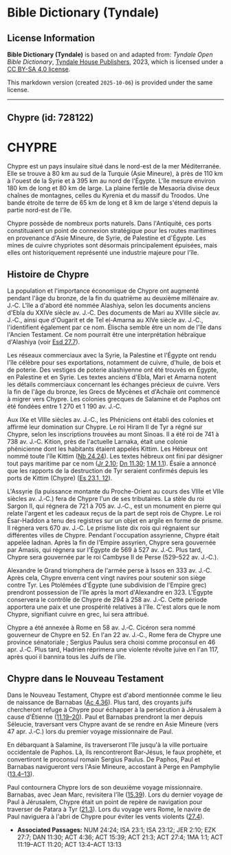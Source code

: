 # Bible Dictionary (Tyndale)

## License Information

**Bible Dictionary (Tyndale)** is based on and adapted from: _Tyndale Open Bible Dictionary_, [Tyndale House Publishers](https://tyndaleopenresources.com/), 2023, which is licensed under a [CC BY-SA 4.0 license](https://creativecommons.org/licenses/by-sa/4.0/legalcode.en).

This markdown version (created `2025-10-06`) is provided under the same license.



--------------------------------

## Chypre (id: 728122)

CHYPRE
======

Chypre est un pays insulaire situé dans le nord\-est de la mer Méditerranée. Elle se trouve à 80 km au sud de la Turquie (Asie Mineure), à près de 110 km à l'ouest de la Syrie et à 395 km au nord de l'Égypte. L'île mesure environ 180 km de long et 80 km de large. La plaine fertile de Mesaoria divise deux chaînes de montagnes, celles du Kyrenia et du massif du Troodos. Une bande étroite de terre de 65 km de long et 8 km de large s'étend depuis la partie nord\-est de l'île.

Chypre possède de nombreux ports naturels. Dans l'Antiquité, ces ports constituaient un point de connexion stratégique pour les routes maritimes en provenance d'Asie Mineure, de Syrie, de Palestine et d'Égypte. Les mines de cuivre chypriotes sont désormais principalement épuisées, mais elles ont historiquement représenté une industrie majeure pour l'île.

Histoire de Chypre
------------------

La population et l'importance économique de Chypre ont augmenté pendant l'âge du bronze, de la fin du quatrième au deuxième millénaire av. J.‑C. L'île a d'abord été nommée Alashiya, selon les documents anciens d'Ebla du XXIVe siècle av. J.‑C. Des documents de Mari au XVIIIe siècle av. J.‑C., ainsi que d'Ougarit et de Tel el\-Amarna au XIVe siècle av. J.‑C., l'identifient également par ce nom. Élischa semble être un nom de l'île dans l'Ancien Testament. Ce nom pourrait être une interprétation hébraïque d'Alashiya (voir [Esd 27\.7](https://ref.ly/Ezek27:7)).

Les réseaux commerciaux avec la Syrie, la Palestine et l'Égypte ont rendu l'île célèbre pour ses exportations, notamment de cuivre, d'huile, de bois et de poterie. Des vestiges de poterie alashiyenne ont été trouvés en Égypte, en Palestine et en Syrie. Les textes anciens d'Ebla, Mari et Amarna notent les détails commerciaux concernant les échanges précieux de cuivre. Vers la fin de l'âge du bronze, les Grecs de Mycènes et d'Achaïe ont commencé à migrer vers Chypre. Les colonies grecques de Salamine et de Paphos ont été fondées entre 1 270 et 1 190 av. J.‑C.

Aux IXe et VIIIe siècles av. J.‑C., les Phéniciens ont établi des colonies et affirmé leur domination sur Chypre. Le roi Hiram II de Tyr a régné sur Chypre, selon les inscriptions trouvées au mont Sinoas. Il a été roi de 741 à 738 av. J.‑C. Kition, près de l'actuelle Larnaka, était une colonie phénicienne dont les habitants étaient appelés Kittim. Les Hébreux ont nommé toute l'île Kittim ([Nb 24\.24](https://ref.ly/Num24:24)). Les textes hébreux ont fini par désigner tout pays maritime par ce nom ([Jr 2\.10](https://ref.ly/Jer2:10); [Dn 11\.30](https://ref.ly/Dan11:30); [1 M 1\.1](https://ref.ly/1Macc1:1)). Ésaïe a annoncé que les rapports de la destruction de Tyr seraient confirmés depuis les ports de Kittim (Chypre) ([Es 23\.1, 12](https://ref.ly/Isa23:1,Isa23:12)).

L'Assyrie (la puissance montante du Proche\-Orient au cours des VIIIe et VIIe siècles av. J.‑C.) fera de Chypre l'un de ses tributaires. La stèle du roi Sargon II, qui régnera de 721 à 705 av. J.‑C., est un monument en pierre qui relate l'argent et les cadeaux reçus de la part de sept rois de Chypre. Le roi Ésar\-Haddon a tenu des registres sur un objet en argile en forme de prisme. Il régnera vers 670 av. J.‑C. Le prisme liste dix rois qui régnaient sur différentes villes de Chypre. Pendant l'occupation assyrienne, Chypre était appelée Iadnan. Après la fin de l'Empire assyrien, Chypre sera gouvernée par Amasis, qui régnera sur l'Égypte de 569 à 527 av. J.‑C. Plus tard, Chypre sera gouvernée par le roi Cambyse II de Perse (529–522 av. J.‑C.).

Alexandre le Grand triomphera de l'armée perse à Issos en 333 av. J.‑C. Après cela, Chypre enverra cent vingt navires pour soutenir son siège contre Tyr. Les Ptolémées d'Égypte (une subdivision de l'Empire grec) prendront possession de l'île après la mort d'Alexandre en 323\. L'Égypte conservera le contrôle de Chypre de 294 à 258 av. J.‑C. Cette période apportera une paix et une prospérité relatives à l'île. C'est alors que le nom Chypre, signifiant cuivre en grec, lui sera attribué.

Chypre a été annexée à Rome en 58 av. J.‑C. Cicéron sera nommé gouverneur de Chypre en 52\. En l'an 22 av. J.‑C., Rome fera de Chypre une province sénatoriale ; Sergius Paulus sera choisi comme proconsul en 46 apr. J.‑C. Plus tard, Hadrien réprimera une violente révolte juive en l'an 117, après quoi il bannira tous les Juifs de l'île.

Chypre dans le Nouveau Testament
--------------------------------

Dans le Nouveau Testament, Chypre est d'abord mentionnée comme le lieu de naissance de Barnabas ([Ac 4\.36](https://ref.ly/Acts4:36)). Plus tard, des croyants juifs chercheront refuge à Chypre pour échapper à la persécution à Jérusalem à cause d'Étienne ([11\.19–20](https://ref.ly/Acts11:19-Acts11:20)). Paul et Barnabas prendront la mer depuis Séleucie, traversant vers Chypre avant de se rendre en Asie Mineure (vers 47 apr. J.‑C.) lors du premier voyage missionnaire de Paul.

En débarquant à Salamine, ils traverseront l'île jusqu'à la ville portuaire occidentale de Paphos. Là, ils rencontreront Bar\-Jésus, le faux prophète, et convertiront le proconsul romain Sergius Paulus. De Paphos, Paul et Barnabas navigueront vers l'Asie Mineure, accostant à Perge en Pamphylie ([13\.4–13](https://ref.ly/Acts13:4-Acts13:13)).

Paul contournera Chypre lors de son deuxième voyage missionnaire. Barnabas, avec Jean Marc, revisitera l'île ([15\.39](https://ref.ly/Acts15:39)). Lors du dernier voyage de Paul à Jérusalem, Chypre était un point de repère de navigation pour traverser de Patara à Tyr ([21\.3](https://ref.ly/Acts21:3)). Lors du voyage vers Rome, le navire de Paul naviguera à l'abri de Chypre pour éviter les vents violents ([27\.4](https://ref.ly/Acts27:4)).

* **Associated Passages:** NUM 24:24; ISA 23:1; ISA 23:12; JER 2:10; EZK 27:7; DAN 11:30; ACT 4:36; ACT 15:39; ACT 21:3; ACT 27:4; 1MA 1:1; ACT 11:19–ACT 11:20; ACT 13:4–ACT 13:13

